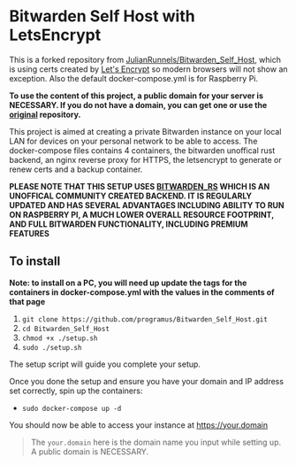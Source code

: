 # Bitwarden Self Host with LetsEncrypt

This is a forked repository from [JulianRunnels/Bitwarden_Self_Host](https://github.com/JulianRunnels/Bitwarden_Self_Host), which is using certs created by [Let's Encrypt](https://letsencrypt.org/) so modern browsers will not show an exception. Also the default docker-compose.yml is for Raspberry Pi.

__To use the content of this project, a public domain for your server is NECESSARY. If you do not have a domain, you can get one or use the [original](https://github.com/JulianRunnels/Bitwarden_Self_Host) repository.__


This project is aimed at creating a private Bitwarden instance on your local LAN for devices on your personal network to be able to access. The docker-compose files contains 4 containers, the bitwarden unoffical rust backend, an nginx reverse proxy for HTTPS, the letsencrypt to generate or renew certs and a backup container. 

__PLEASE NOTE THAT THIS SETUP USES [BITWARDEN_RS](https://github.com/dani-garcia/bitwarden_rs) WHICH IS AN UNOFFICAL COMMUNITY CREATED BACKEND. IT IS REGULARLY UPDATED AND HAS SEVERAL ADVANTAGES INCLUDING ABILITY TO RUN ON RASPBERRY PI, A MUCH LOWER OVERALL RESOURCE FOOTPRINT, AND FULL BITWARDEN FUNCTIONALITY, INCLUDING PREMIUM FEATURES__

## To install ##
__Note: to install on a PC, you will need up update the tags for the containers in docker-compose.yml with the values in the comments of that page__

1. `git clone https://github.com/programus/Bitwarden_Self_Host.git`
2. `cd Bitwarden_Self_Host`
3. `chmod +x ./setup.sh`
4. `sudo ./setup.sh`

The setup script will guide you complete your setup. 

Once you done the setup and ensure you have your domain and IP address set correctly, spin up the containers:
* `sudo docker-compose up -d`

You should now be able to access your instance at https://your.domain

> The `your.domain` here is the domain name you input while setting up. A public domain is NECESSARY. 


